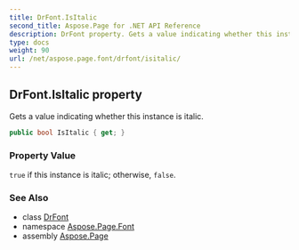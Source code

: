 ```yaml
---
title: DrFont.IsItalic
second_title: Aspose.Page for .NET API Reference
description: DrFont property. Gets a value indicating whether this instance is italic
type: docs
weight: 90
url: /net/aspose.page.font/drfont/isitalic/
---
```

## DrFont.IsItalic property

Gets a value indicating whether this instance is italic.

```csharp
public bool IsItalic { get; }
```

### Property Value

`true` if this instance is italic; otherwise, `false`.

### See Also

* class [DrFont](../)
* namespace [Aspose.Page.Font](../../drfont/)
* assembly [Aspose.Page](../../../)


